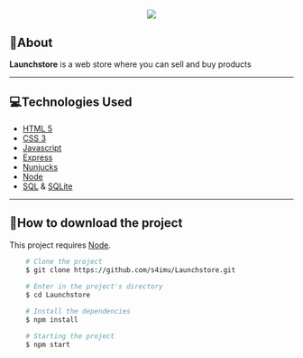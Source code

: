 <h1 align=center>
    <img src="https://i.imgur.com/3dya8Ih.png">
</h1>

<!-- <h1 align=center>
    <img src="https://bit.ly/2XGxLM3">
</h1> -->

## 📝About

**Launchstore** is a web store where you can sell and buy products

<!-- [Demonstração](https://bit.ly/30kfAxs) -->

---
## 💻Technologies Used

* [HTML 5](https://www.w3schools.com/html/)         
* [CSS 3](https://www.w3.org/Style/CSS/Overview.en.html)         
* [Javascript](https://www.w3schools.com/js/js_es6.asp)
* [Express](https://expressjs.com/)
* [Nunjucks](https://mozilla.github.io/nunjucks/) 
* [Node](https://nodejs.org/en/download/)  
* [SQL](https://www.w3schools.com/sql/) & [SQLite](https://www.sqlite.org/)

---
<!-- ## 🔧Funcionalidades

* ### Cadastro de pontos de coleta
    <h1 align=center>
        <img src="https://bit.ly/3eWLP9V">
    </h1>

* ### Busca de pontos de coleta
    <h1 align=center>
        <img src="https://bit.ly/37agSMF">
    </h1>
--- -->

## 📂How to download the project
This project requires [Node](https://nodejs.org/en/download/).

```bash
    # Clone the project
    $ git clone https://github.com/s4imu/Launchstore.git
    
    # Enter in the project's directory
    $ cd Launchstore

    # Install the dependencies
    $ npm install

    # Starting the project
    $ npm start
```
